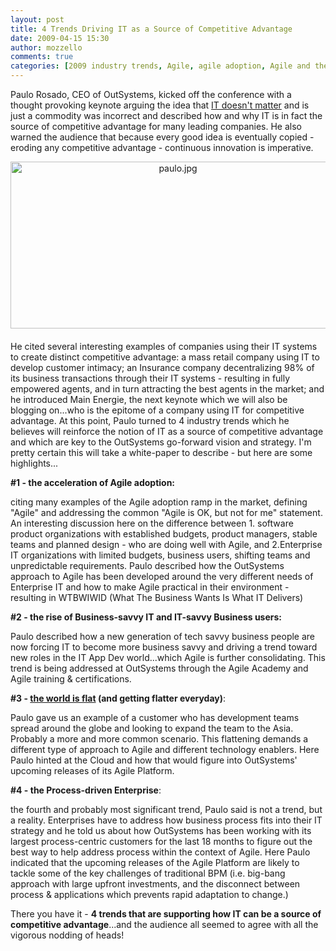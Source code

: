 ```yaml
---
layout: post
title: 4 Trends Driving IT as a Source of Competitive Advantage
date: 2009-04-15 15:30
author: mozzello
comments: true
categories: [2009 industry trends, Agile, agile adoption, Agile and the Cloud, Agile BPM, Agile conference, agile development, Agile keynote, Agile process, Business-savvy IT, outsystems, Paulo Rosado, Perspectives]
---
```

Paulo Rosado, CEO of OutSystems, kicked off the conference with a thought provoking keynote arguing the idea that <a title="IT doesn't matter" href="http://www.nicholasgcarr.com/articles/matter.html" target="_blank">IT doesn't matter</a> and is just a commodity was incorrect and described how and why IT is in fact the source of competitive advantage for many leading companies. He also warned the audience that because every good idea is eventually copied -eroding any competitive advantage - continuous innovation is imperative.

<!--more-->
<span class="mt-enclosure mt-enclosure-image" style="display: inline;"><img class="mt-image-center" style="text-align: center; display: block; margin: 0 auto 20px;" alt="paulo.jpg" src="https://www.outsystems.com/blog/wp-content/uploads/2009/04/paulo2.jpg" width="520" height="267" /></span>
He cited several interesting examples of companies using their IT systems to create distinct competitive advantage: a mass retail company using IT to develop customer intimacy; an Insurance company decentralizing 98% of its business transactions through their IT systems - resulting in fully empowered agents, and in turn attracting the best agents in the market; and he introduced Main Energie, the next keynote which we will also be blogging on...who is the epitome of a company using IT for competitive advantage.
At this point, Paulo turned to 4 industry trends which he believes will reinforce the notion of IT as a source of competitive advantage and which are key to the OutSystems go-forward vision and strategy.
I'm pretty certain this will take a white-paper to describe - but here are some highlights...

<strong>#1 - the acceleration of Agile adoption:</strong>

citing many examples of the Agile adoption ramp in the market, defining "Agile" and addressing the common "Agile is OK, but not for me" statement. An interesting discussion here on the difference between 1. software product organizations with established budgets, product managers, stable teams and planned design - who are doing well with Agile, and 2.Enterprise IT organizations with limited budgets, business users, shifting teams and unpredictable requirements. Paulo described how the OutSystems approach to Agile has been developed around the very different needs of Enterprise IT and how to make Agile practical in their environment - resulting in WTBWIWID (What The Business Wants Is What IT Delivers)
<strong></strong>

<strong>#2 - the rise of Business-savvy IT and IT-savvy Business users:</strong>

Paulo described how a new generation of tech savvy business people are now forcing IT to become more business savvy and driving a trend toward new roles in the IT App Dev world...which Agile is further consolidating. This trend is being addressed at OutSystems through the Agile Academy and Agile training &amp; certifications.

<strong>#3 - <a href="http://en.wikipedia.org/wiki/The_World_is_Flat" target="_blank">the world is flat</a> (and getting flatter everyday)</strong>:

Paulo gave us an example of a customer who has development teams spread around the globe and looking to expand the team to the Asia. Probably a more and more common scenario. This flattening demands a different type of approach to Agile and different technology enablers. Here Paulo hinted at the Cloud and how that would figure into OutSystems' upcoming releases of its Agile Platform.

<strong>#4 - the Process-driven Enterprise</strong>:

the fourth and probably most significant trend, Paulo said is not a trend, but a reality. Enterprises have to address how business process fits into their IT strategy and he told us about how OutSystems has been working with its largest process-centric customers for the last 18 months to figure out the best way to help address process within the context of Agile. Here Paulo indicated that the upcoming releases of the Agile Platform are likely to tackle some of the key challenges of traditional BPM (i.e. big-bang approach with large upfront investments, and the disconnect between process &amp; applications which prevents rapid adaptation to change.)

There you have it - <strong>4 trends that are supporting how IT can be a source of competitive advantage</strong>...and the audience all seemed to agree with all the vigorous nodding of heads!
